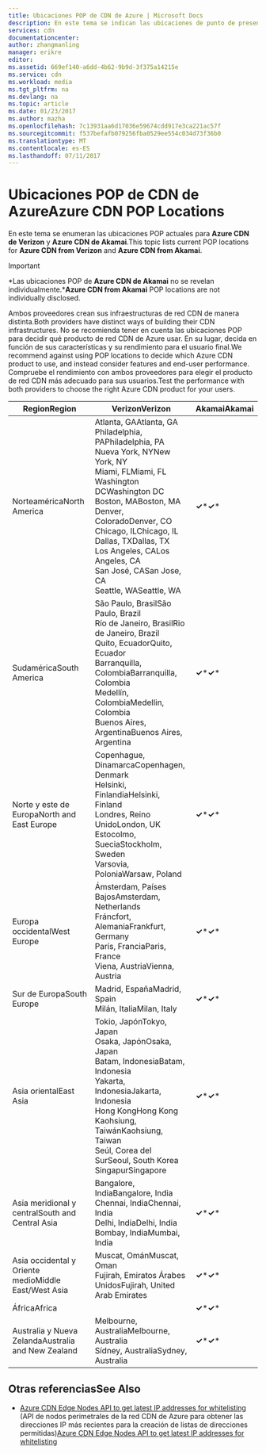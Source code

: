 ```yaml
---
title: Ubicaciones POP de CDN de Azure | Microsoft Docs
description: En este tema se indican las ubicaciones de punto de presencia de la red CDN de Azure.
services: cdn
documentationcenter: 
author: zhangmanling
manager: erikre
editor: 
ms.assetid: 669ef140-a6dd-4b62-9b9d-3f375a14215e
ms.service: cdn
ms.workload: media
ms.tgt_pltfrm: na
ms.devlang: na
ms.topic: article
ms.date: 01/23/2017
ms.author: mazha
ms.openlocfilehash: 7c13931aa6d17036e59674cdd917e3ca221ac57f
ms.sourcegitcommit: f537befafb079256fba0529ee554c034d73f36b0
ms.translationtype: MT
ms.contentlocale: es-ES
ms.lasthandoff: 07/11/2017
---
```

# <a name="azure-cdn-pop-locations"></a><span data-ttu-id="10676-103">Ubicaciones POP de CDN de Azure</span><span class="sxs-lookup"><span data-stu-id="10676-103">Azure CDN POP Locations</span></span>
<span data-ttu-id="10676-104">En este tema se enumeran las ubicaciones POP actuales para **Azure CDN de Verizon** y **Azure CDN de Akamai**.</span><span class="sxs-lookup"><span data-stu-id="10676-104">This topic lists current POP locations for **Azure CDN from Verizon** and **Azure CDN from Akamai**.</span></span>

> [!IMPORTANT]
> <span data-ttu-id="10676-105">\*Las ubicaciones POP de **Azure CDN de Akamai** no se revelan individualmente.</span><span class="sxs-lookup"><span data-stu-id="10676-105">\***Azure CDN from Akamai** POP locations are not individually disclosed.</span></span>  
> 
> <span data-ttu-id="10676-106">Ambos proveedores crean sus infraestructuras de red CDN de manera distinta.</span><span class="sxs-lookup"><span data-stu-id="10676-106">Both providers have distinct ways of building their CDN infrastructures.</span></span>  <span data-ttu-id="10676-107">No se recomienda tener en cuenta las ubicaciones POP para decidir qué producto de red CDN de Azure usar. En su lugar, decida en función de sus características y su rendimiento para el usuario final.</span><span class="sxs-lookup"><span data-stu-id="10676-107">We recommend against using POP locations to decide which Azure CDN product to use, and instead consider features and end-user performance.</span></span>  <span data-ttu-id="10676-108">Compruebe el rendimiento con ambos proveedores para elegir el producto de red CDN más adecuado para sus usuarios.</span><span class="sxs-lookup"><span data-stu-id="10676-108">Test the performance with both providers to choose the right Azure CDN product for your users.</span></span> 
> 
> 

| <span data-ttu-id="10676-109">Region</span><span class="sxs-lookup"><span data-stu-id="10676-109">Region</span></span> | <span data-ttu-id="10676-110">Verizon</span><span class="sxs-lookup"><span data-stu-id="10676-110">Verizon</span></span> | <span data-ttu-id="10676-111">Akamai</span><span class="sxs-lookup"><span data-stu-id="10676-111">Akamai</span></span> |
| --- | --- | --- |
| <span data-ttu-id="10676-112">Norteamérica</span><span class="sxs-lookup"><span data-stu-id="10676-112">North America</span></span> |<span data-ttu-id="10676-113">Atlanta, GA</span><span class="sxs-lookup"><span data-stu-id="10676-113">Atlanta, GA</span></span><br /><span data-ttu-id="10676-114">Philadelphia, PA</span><span class="sxs-lookup"><span data-stu-id="10676-114">Philadelphia, PA</span></span><br /><span data-ttu-id="10676-115">Nueva York, NY</span><span class="sxs-lookup"><span data-stu-id="10676-115">New York, NY</span></span><br /><span data-ttu-id="10676-116">Miami, FL</span><span class="sxs-lookup"><span data-stu-id="10676-116">Miami, FL</span></span><br /><span data-ttu-id="10676-117">Washington DC</span><span class="sxs-lookup"><span data-stu-id="10676-117">Washington DC</span></span><br /><span data-ttu-id="10676-118">Boston, MA</span><span class="sxs-lookup"><span data-stu-id="10676-118">Boston, MA</span></span><br /><span data-ttu-id="10676-119">Denver, Colorado</span><span class="sxs-lookup"><span data-stu-id="10676-119">Denver, CO</span></span><br /><span data-ttu-id="10676-120">Chicago, IL</span><span class="sxs-lookup"><span data-stu-id="10676-120">Chicago, IL</span></span><br /><span data-ttu-id="10676-121">Dallas, TX</span><span class="sxs-lookup"><span data-stu-id="10676-121">Dallas, TX</span></span><br /><span data-ttu-id="10676-122">Los Angeles, CA</span><span class="sxs-lookup"><span data-stu-id="10676-122">Los Angeles, CA</span></span><br /><span data-ttu-id="10676-123">San José, CA</span><span class="sxs-lookup"><span data-stu-id="10676-123">San Jose, CA</span></span><br /><span data-ttu-id="10676-124">Seattle, WA</span><span class="sxs-lookup"><span data-stu-id="10676-124">Seattle, WA</span></span> |<span data-ttu-id="10676-125">**&#x2713;**\*</span><span class="sxs-lookup"><span data-stu-id="10676-125">**&#x2713;**\*</span></span> |
| <span data-ttu-id="10676-126">Sudamérica</span><span class="sxs-lookup"><span data-stu-id="10676-126">South America</span></span> |<span data-ttu-id="10676-127">São Paulo, Brasil</span><span class="sxs-lookup"><span data-stu-id="10676-127">São Paulo, Brazil</span></span><br /><span data-ttu-id="10676-128">Río de Janeiro, Brasil</span><span class="sxs-lookup"><span data-stu-id="10676-128">Rio de Janeiro, Brazil</span></span><br /><span data-ttu-id="10676-129">Quito, Ecuador</span><span class="sxs-lookup"><span data-stu-id="10676-129">Quito, Ecuador</span></span><br /><span data-ttu-id="10676-130">Barranquilla, Colombia</span><span class="sxs-lookup"><span data-stu-id="10676-130">Barranquilla, Colombia</span></span><br /><span data-ttu-id="10676-131">Medellín, Colombia</span><span class="sxs-lookup"><span data-stu-id="10676-131">Medellin, Colombia</span></span><br/><span data-ttu-id="10676-132">Buenos Aires, Argentina</span><span class="sxs-lookup"><span data-stu-id="10676-132">Buenos Aires, Argentina</span></span> |<span data-ttu-id="10676-133">**&#x2713;**\*</span><span class="sxs-lookup"><span data-stu-id="10676-133">**&#x2713;**\*</span></span> |
| <span data-ttu-id="10676-134">Norte y este de Europa</span><span class="sxs-lookup"><span data-stu-id="10676-134">North and East Europe</span></span> |<span data-ttu-id="10676-135">Copenhague, Dinamarca</span><span class="sxs-lookup"><span data-stu-id="10676-135">Copenhagen, Denmark</span></span><br /><span data-ttu-id="10676-136">Helsinki, Finlandia</span><span class="sxs-lookup"><span data-stu-id="10676-136">Helsinki, Finland</span></span><br /><span data-ttu-id="10676-137">Londres, Reino Unido</span><span class="sxs-lookup"><span data-stu-id="10676-137">London, UK</span></span><br /><span data-ttu-id="10676-138">Estocolmo, Suecia</span><span class="sxs-lookup"><span data-stu-id="10676-138">Stockholm, Sweden</span></span><br /><span data-ttu-id="10676-139">Varsovia, Polonia</span><span class="sxs-lookup"><span data-stu-id="10676-139">Warsaw, Poland</span></span> |<span data-ttu-id="10676-140">**&#x2713;**\*</span><span class="sxs-lookup"><span data-stu-id="10676-140">**&#x2713;**\*</span></span> |
| <span data-ttu-id="10676-141">Europa occidental</span><span class="sxs-lookup"><span data-stu-id="10676-141">West Europe</span></span> |<span data-ttu-id="10676-142">Ámsterdam, Países Bajos</span><span class="sxs-lookup"><span data-stu-id="10676-142">Amsterdam, Netherlands</span></span><br /><span data-ttu-id="10676-143">Fráncfort, Alemania</span><span class="sxs-lookup"><span data-stu-id="10676-143">Frankfurt, Germany</span></span><br /><span data-ttu-id="10676-144">París, Francia</span><span class="sxs-lookup"><span data-stu-id="10676-144">Paris, France</span></span><br /><span data-ttu-id="10676-145">Viena, Austria</span><span class="sxs-lookup"><span data-stu-id="10676-145">Vienna, Austria</span></span> |<span data-ttu-id="10676-146">**&#x2713;**\*</span><span class="sxs-lookup"><span data-stu-id="10676-146">**&#x2713;**\*</span></span> |
| <span data-ttu-id="10676-147">Sur de Europa</span><span class="sxs-lookup"><span data-stu-id="10676-147">South Europe</span></span> |<span data-ttu-id="10676-148">Madrid, España</span><span class="sxs-lookup"><span data-stu-id="10676-148">Madrid, Spain</span></span><br /><span data-ttu-id="10676-149">Milán, Italia</span><span class="sxs-lookup"><span data-stu-id="10676-149">Milan, Italy</span></span> |<span data-ttu-id="10676-150">**&#x2713;**\*</span><span class="sxs-lookup"><span data-stu-id="10676-150">**&#x2713;**\*</span></span> |
| <span data-ttu-id="10676-151">Asia oriental</span><span class="sxs-lookup"><span data-stu-id="10676-151">East Asia</span></span> |<span data-ttu-id="10676-152">Tokio, Japón</span><span class="sxs-lookup"><span data-stu-id="10676-152">Tokyo, Japan</span></span><br /><span data-ttu-id="10676-153">Osaka, Japón</span><span class="sxs-lookup"><span data-stu-id="10676-153">Osaka, Japan</span></span><br /><span data-ttu-id="10676-154">Batam, Indonesia</span><span class="sxs-lookup"><span data-stu-id="10676-154">Batam, Indonesia</span></span><br /><span data-ttu-id="10676-155">Yakarta, Indonesia</span><span class="sxs-lookup"><span data-stu-id="10676-155">Jakarta, Indonesia</span></span><br /><span data-ttu-id="10676-156">Hong Kong</span><span class="sxs-lookup"><span data-stu-id="10676-156">Hong Kong</span></span><br /><span data-ttu-id="10676-157">Kaohsiung, Taiwán</span><span class="sxs-lookup"><span data-stu-id="10676-157">Kaohsiung, Taiwan</span></span><br /><span data-ttu-id="10676-158">Seúl, Corea del Sur</span><span class="sxs-lookup"><span data-stu-id="10676-158">Seoul, South Korea</span></span><br /><span data-ttu-id="10676-159">Singapur</span><span class="sxs-lookup"><span data-stu-id="10676-159">Singapore</span></span> |<span data-ttu-id="10676-160">**&#x2713;**\*</span><span class="sxs-lookup"><span data-stu-id="10676-160">**&#x2713;**\*</span></span> |
| <span data-ttu-id="10676-161">Asia meridional y central</span><span class="sxs-lookup"><span data-stu-id="10676-161">South and Central Asia</span></span> |<span data-ttu-id="10676-162">Bangalore, India</span><span class="sxs-lookup"><span data-stu-id="10676-162">Bangalore, India</span></span><br /><span data-ttu-id="10676-163">Chennai, India</span><span class="sxs-lookup"><span data-stu-id="10676-163">Chennai, India</span></span><br /><span data-ttu-id="10676-164">Delhi, India</span><span class="sxs-lookup"><span data-stu-id="10676-164">Delhi, India</span></span><br /><span data-ttu-id="10676-165">Bombay, India</span><span class="sxs-lookup"><span data-stu-id="10676-165">Mumbai, India</span></span> |<span data-ttu-id="10676-166">**&#x2713;**\*</span><span class="sxs-lookup"><span data-stu-id="10676-166">**&#x2713;**\*</span></span> |
| <span data-ttu-id="10676-167">Asia occidental y Oriente medio</span><span class="sxs-lookup"><span data-stu-id="10676-167">Middle East/West Asia</span></span> |<span data-ttu-id="10676-168">Muscat, Omán</span><span class="sxs-lookup"><span data-stu-id="10676-168">Muscat, Oman</span></span> <br /> <span data-ttu-id="10676-169">Fujirah, Emiratos Árabes Unidos</span><span class="sxs-lookup"><span data-stu-id="10676-169">Fujirah, United Arab Emirates</span></span> |<span data-ttu-id="10676-170">**&#x2713;**\*</span><span class="sxs-lookup"><span data-stu-id="10676-170">**&#x2713;**\*</span></span> |
| <span data-ttu-id="10676-171">África</span><span class="sxs-lookup"><span data-stu-id="10676-171">Africa</span></span> | |<span data-ttu-id="10676-172">**&#x2713;**\*</span><span class="sxs-lookup"><span data-stu-id="10676-172">**&#x2713;**\*</span></span> |
| <span data-ttu-id="10676-173">Australia y Nueva Zelanda</span><span class="sxs-lookup"><span data-stu-id="10676-173">Australia and New Zealand</span></span> |<span data-ttu-id="10676-174">Melbourne, Australia</span><span class="sxs-lookup"><span data-stu-id="10676-174">Melbourne, Australia</span></span><br /><span data-ttu-id="10676-175">Sídney, Australia</span><span class="sxs-lookup"><span data-stu-id="10676-175">Sydney, Australia</span></span> |<span data-ttu-id="10676-176">**&#x2713;**\*</span><span class="sxs-lookup"><span data-stu-id="10676-176">**&#x2713;**\*</span></span> |

## <a name="see-also"></a><span data-ttu-id="10676-177">Otras referencias</span><span class="sxs-lookup"><span data-stu-id="10676-177">See Also</span></span>
* <span data-ttu-id="10676-178">[Azure CDN Edge Nodes API to get latest IP addresses for whitelisting](https://docs.microsoft.com/en-us/rest/api/cdn/edgenodes) (API de nodos perimetrales de la red CDN de Azure para obtener las direcciones IP más recientes para la creación de listas de direcciones permitidas)</span><span class="sxs-lookup"><span data-stu-id="10676-178">[Azure CDN Edge Nodes API to get latest IP addresses for whitelisting](https://docs.microsoft.com/en-us/rest/api/cdn/edgenodes)</span></span>

